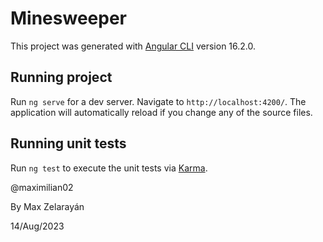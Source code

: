 # Minesweeper

This project was generated with [Angular CLI](https://github.com/angular/angular-cli) version 16.2.0.

## Running project

Run `ng serve` for a dev server. Navigate to `http://localhost:4200/`. The application will automatically reload if you change any of the source files.

## Running unit tests

Run `ng test` to execute the unit tests via [Karma](https://karma-runner.github.io).

@maximilian02

By Max Zelarayán

14/Aug/2023
